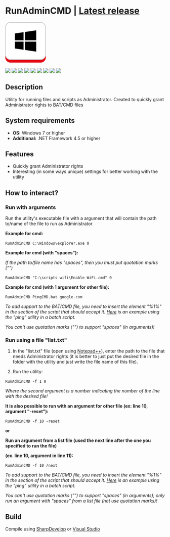 # RunAdminCMD | [Latest release](https://github.com/Zalexanninev15/RunAdminCMD/releases/latest)

![](https://github.com/Zalexanninev15/RunAdminCMD/blob/master/Logo.png?raw=true)

[![](https://img.shields.io/badge/OS-Windows-informational?logo=windows)](https://github.com/Zalexanninev15/RunAdminCMD)
[![](https://img.shields.io/badge/.NET-Framework_4.5-4E2ACD.svg)](https://dotnet.microsoft.com/download/dotnet-framework/net45)
[![](https://img.shields.io/github/v/release/Zalexanninev15/RunAdminCMD)](https://github.com/Zalexanninev15/RunAdminCMD/releases/latest)
[![](https://img.shields.io/github/downloads/Zalexanninev15/RunAdminCMD/total.svg)](https://github.com/Zalexanninev15/RunAdminCMD/releases)
[![](https://img.shields.io/github/last-commit/Zalexanninev15/RunAdminCMD)](https://github.com/Zalexanninev15/RunAdminCMD/commits/master)
[![](https://img.shields.io/github/stars/Zalexanninev15/RunAdminCMD.svg)](https://github.com/Zalexanninev15/RunAdminCMD/stargazers)
[![](https://img.shields.io/github/forks/Zalexanninev15/RunAdminCMD.svg)](https://github.com/Zalexanninev15/RunAdminCMD/network/members)
[![](https://img.shields.io/badge/license-MIT-blue.svg)](LICENSE)
[![](https://img.shields.io/badge/donate-Buy_Me_a_Coffee-F94400.svg)](https://zalexanninev15.jimdofree.com/buy-me-a-coffee)

## Description
Utility for running files and scripts as Administrator. Created to quickly grant Administrator rights to BAT/CMD files

## System requirements
* **OS:** Windows 7 or higher
* **Additional:** .NET Framework 4.5 or higher

## Features
* Quickly grant Administrator rights
* Interesting (in some ways unique) settings for better working with the utility

## How to interact?

### Run with arguments

Run the utility's executable file with a argument that will contain the path to/name of the file to run as Administrator

**Example for cmd:**

```
RunAdminCMD C:\Windows\explorer.exe 0
```

**Example for cmd (with "spaces"):**

*If the path to/file name has "spaces", then you must put quotation marks ("")*

```
RunAdminCMD "C:\scripts wifi\Enable WiFi.cmd" 0
```
**Example for cmd (with 1 argument for other file):**

```
RunAdminCMD PingCMD.bat google.com
```
*To add support to the BAT/CMD file, you need to insert the element "%1%" in the section of the script that should accept it. [Here](https://github.com/Zalexanninev15/RunAdminCMD/blob/master/PingCMD.bat) is an example using the "ping" utility in a batch script.* 

*You can't use quotation marks ("") to support "spaces" (in arguments)!*

### Run using a file "list.txt"
1. In the "list.txt" file (open using [Notepad++](https://notepad-plus-plus.org/)), enter the path to the file that needs Administrator rights (it is better to just put the desired file in the folder with the utility and just write the file name of this file).

2. Run the utility:

```
RunAdminCMD -f 1 0
```

*Where the second argument is a number indicating the number of the line with the desired file!*

**It is also possible to run with an argument for other file (ex: line 10, argument "-reset"):**

```
RunAdminCMD -f 10 -reset
```

**or**

**Run an argument from a list file (used the next line after the one you specified to run the file)**

**(ex.  line 10, argument in line 11):**

```
RunAdminCMD -f 10 /next
```

*To add support to the BAT/CMD file, you need to insert the element "%1%" in the section of the script that should accept it. [Here](https://github.com/Zalexanninev15/RunAdminCMD/blob/master/PingCMD.bat) is an example using the "ping" utility in a batch script.* 

*You can't use quotation marks ("") to support "spaces" (in arguments); only run an argument with "spaces" from a list file (not use quotation marks)!*

## Build

Compile using [SharpDevelop](https://sourceforge.net/projects/sharpdevelop) or [Visual Studio](https://visualstudio.microsoft.com/vs)
